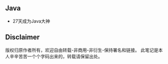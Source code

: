 ## Java
 * 27天成为Java大神
 
## Disclaimer
  版权归原作者所有，欢迎自由转载-非商用-非衍生-保持署名和链接。
  此笔记是本人辛辛苦苦一个个字码出来的，转载请保留出处。
